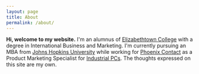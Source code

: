 ```yaml
---
layout: page
title: About
permalink: /about/
---
```


**Hi, welcome to my website.** I'm an alumnus of <a href="http://www.etown.edu/">Elizabethtown College</a> with a degree in International Business and Marketing. I'm currently pursuing an MBA from [Johns Hopkins University](http://jhu.edu) while working for <a href="http://www.phoenixcontact.com/usa_home/"> Phoenix Contact</a> as a Product Marketing Specialist for <a href="http://www.phoenixcontact.com/valueline">Industrial PCs</a>. The thoughts expressed on this site are my own.

<div class="g-person" data-width="273" data-href="//plus.google.com/118351933825524666120" data-theme="light" data-layout="landscape" data-rel="author"></div>

<script type="text/javascript">
  (function() {
    var po = document.createElement('script'); po.type = 'text/javascript'; po.async = true;
    po.src = 'https://apis.google.com/js/plusone.js';
    var s = document.getElementsByTagName('script')[0]; s.parentNode.insertBefore(po, s);
  })();
</script>
